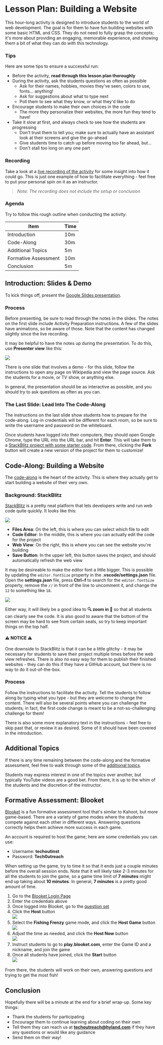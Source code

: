 # Lesson Plan: Building a Website
This hour-long activity is designed to introduce students to the world of web development. The goal is for them to have fun building websites with some basic HTML and CSS. They do not need to fully grasp the concepts; it's more about providing an engaging, memorable experience, and showing them a bit of what they can do with this technology.

### Tips
Here are some tips to ensure a successful run:

- Before the activity, **read through this lesson plan thoroughly**
- During the activity, ask the students questions as often as possible
    - Ask for their names, hobbies, movies they've seen, colors to use, fonts... anything!
    - Ask for suggestions about what to type next
    - Poll them to see what they know, or what they'd like to do
- Encourage students to make their own choices in the code
    - The more they personalize their websites, the more fun they tend to have!
- Take it slow at first, and always check to see how the students are progressing
    - Don't trust them to tell you; make sure to actually have an assistant look at their screens and give the go-ahead
    - Give students time to catch up before moving too far ahead, but...
    - Don't stall too long on any one part

### Recording
Take a look at a [live recording of the activity](https://app.sharebase.com/#/document/11292065/share/3-GVGTlJyQqCA6B8UG6il30xquJuw) for some insight into how it could go. This is just one example of how to facilitate everything - feel free to put your personal spin on it as an instructor.

>_Note: The recording does not include the setup or conclusion_

### Agenda
Try to follow this rough outline when conducting the activity:

| Item | Time |
|-|-|
| Introduction | 10m |
| Code-Along | 30m |
| Additional Topics | 5m |
| Formative Assessment | 10m |
| Conclusion | 5m |

## Introduction: Slides & Demo
To kick things off, present the [Google Slides presentation](https://docs.google.com/presentation/d/1d4Fohg1qiYV1CmymTQCuwFcLzDlDUGURlk7KO7TWwlo/edit?usp=sharing).

### Process
Before presenting, be sure to read through the notes in the slides. The notes on the first slide include Activity Preparation instructions. A few of the slides have animations, so be aware of those. Note that the content has changed slightly since the live recording.

It may be helpful to have the notes up during the presentation. To do this, use **Presenter view** like this:

![](Assets/GoogleSlidesPresenterView.png)

There is one slide that involves a demo - for this slide, follow the instructions to open any page on Wikipedia and view the page source. Ask the students for a movie, or TV show, or anything else.

In general, the presentation should be as interactive as possible, and you should try to ask questions as often as you can.

### The Last Slide: Lead Into The Code-Along
The instructions on the last slide show students how to prepare for the code-along. Log-in credentials will be different for each room, so be sure to write the username and password on the whiteboard.

Once students have logged into their computers, they should open Google Chrome, type the URL into the URL bar, and hit **Enter**. This will take them to a [StackBlitz project with some starter code](https://stackblitz.com/edit/web-platform-2wdyzk?file=index.html). From there, clicking the **Fork** button will create a new version of the project for them to customize!

## Code-Along: Building a Website
The [code-along](HtmlCssLesson.md) is the heart of the activity. This is where they actually get to start building a website of their very own.

### Background: StackBlitz
[StackBlitz](https://stackblitz.com/) is a pretty neat platform that lets developers write and run web code quite quickly. It looks like this:

![](Assets/StackBlitzBreakdown.png)

- **Files Area**: On the left, this is where you can select which file to edit
- **Code Editor**: In the middle, this is where you can actually edit the code for the project
- **Web View**: On the right, this is where you can see the website you're building
- **Save Button**: In the upper left, this button saves the project, and should automatically refresh the web view

It may be desireable to make the editor font a little bigger. This is possible by updating the `editor.fontSize` property in the **.vscode/settings.json** file. Open the **settings.json** file, press **Ctrl**+**f** to search for the `editor.fontSize` property, remove the `//` in front of the line to uncomment it, and change the `12` to something like `18`.

![](Assets/StackBlitzFontSize.png)

Either way, it will likely be a good idea to **🔍 zoom in 🔎** so that all students can clearly see the code. It is also good to aware that the bottom of the screen may be hard to see from certain seats, so try to keep important things on the top half.

#### ⚠ NOTICE ⚠
One downside to StackBlitz is that it can be a little glitchy - it may be necessary for students to save their project multiple times before the web view refreshes. There is also no easy way for them to publish their finished websites - they can do this if they have a GitHub account, but there is no way to do it out-of-the-box.

### Process
Follow the instructions to facilitate the activity. Tell the students to follow along by typing what you type - but they are welcome to change the content. There will also be several points where you can challenge the students; in fact, the first code change is meant to be a not-so-challenging challenge for them!

There is also some more explanatory text in the instructions - feel free to skip past that, or review it as desired. Some of it should have been covered in the introduction.

## Additional Topics
If there is any time remaining between the code-along and the formative assessment, feel free to walk through some of the [additional topics](HtmlCssAdditionalTopics.md).

Students may express interest in one of the topics over another, but typically YouTube videos are a good bet. From there, it is up to the whim of the students and the discretion of the instructor.

## Formative Assessment: Blooket
[Blooket](https://www.blooket.com/) is a fun formative assessment tool that's similar to Kahoot, but more game-based. There are a variety of game modes where the students compete against each other in different ways. Answering questions correctly helps them achieve more success in each game.

An account is required to host the game; here are some credentials you can use:

- Username: **techoutinst**
- Password: **Tech0utreach**

When setting up the game, try to time it so that it ends just a couple minutes before the overall session ends. Note that it will likely take 2-3 minutes for all the students to join the game, so a game time limit of **7 minutes** might end up taking about **10 minutes**. In general, **7 minutes** is a pretty good amount of time.

1. Go to the [Blooket Login Page](https://id.blooket.com/login)
1. Enter the credentials above
1. Once logged into Blooket, go to the [question set](https://dashboard.blooket.com/set/6426f2b7270eb96cab922257)
1. Click the **Host** button  
    ![](Assets/BlooketHost.png)
1. Select the **Fishing Frenzy** game mode, and click the **Host Game** button  
    ![](Assets/BlooketFishing.png)
1. Adjust the time as needed, and click the **Host Now** button  
    ![](Assets/BlooketTime.png)
1. Instruct students to go to **play.blooket.com**, enter the Game ID and a nickname, and join the game
1. Once all students have joined, click the **Start** button  
    ![](Assets/BlooketStart.png)

From there, the students will work on their own, answering questions and trying to get the most fish!

## Conclusion
Hopefully there will be a minute at the end for a brief wrap-up. Some key things:

- Thank the students for participating
- Encourage them to continue learning about coding on their own
- Tell them they can reach us at **techoutreach@hyland.com** if they have any questions or would like any guidance
- Send them on their way!
